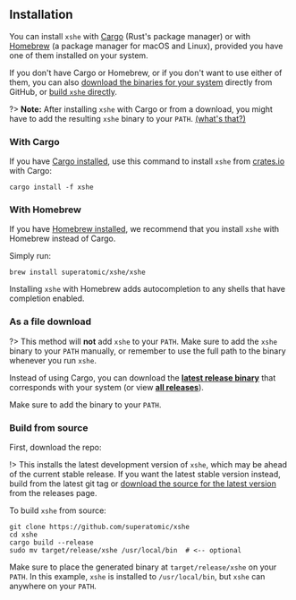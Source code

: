 ## Installation

You can install `xshe` with [Cargo] (Rust's package manager)
or with [Homebrew] (a package manager for macOS and Linux),
provided you have one of them installed on your system.

If you don't have Cargo or Homebrew, or if you don't want to use either of them,
you can also [download the binaries for your system][gh release latest] directly from GitHub,
or [build `xshe` directly](#build-from-source).

?> **Note:** After installing `xshe` with Cargo or from a download,
   you might have to add the resulting `xshe` binary to your `PATH`.
   [(what's that?)][path?]

### With Cargo

If you have [Cargo installed][Install Cargo/Rust],
use this command to install `xshe` from [crates.io][crates] with Cargo:

```shell
cargo install -f xshe
```

### With Homebrew

If you have [Homebrew installed][Homebrew],
we recommend that you install `xshe` with Homebrew instead of Cargo.

Simply run:

```shell
brew install superatomic/xshe/xshe
```

Installing `xshe` with Homebrew adds autocompletion to any shells that have completion enabled.

### As a file download

?> This method will **not** add `xshe` to your `PATH`.
   Make sure to add the `xshe` binary to your `PATH` manually, 
   or remember to use the full path to the binary whenever you run `xshe`.

Instead of using Cargo,
you can download the [**latest release binary**][gh release latest] that corresponds with your system
(or view [**all releases**][gh release]).

Make sure to add the binary to your `PATH`.

### Build from source

First, download the repo:

!> This installs the latest development version of `xshe`,
   which may be ahead of the current stable release.
   If you want the latest stable version instead, 
   build from the latest git tag or
   [download the source for the latest version][gh release latest]
   from the releases page.

To build `xshe` from source:

```shell
git clone https://github.com/superatomic/xshe
cd xshe
cargo build --release
sudo mv target/release/xshe /usr/local/bin  # <-- optional
```

Make sure to place the generated binary at `target/release/xshe` on your `PATH`.
In this example, `xshe` is installed to `/usr/local/bin`, but `xshe` can anywhere on your `PATH`.

[crates]: https://crates.io/crates/xshe
[Cargo]: https://doc.rust-lang.org/cargo/

[Homebrew]: https://brew.sh
[Install Cargo/Rust]: https://www.rust-lang.org/tools/install

[path?]: https://askubuntu.com/questions/551990/what-does-path-mean

[gh release]: https://github.com/superatomic/xshe/releases/
[gh release latest]: https://github.com/superatomic/xshe/releases/latest
